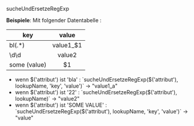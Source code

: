 sucheUndErsetzeRegExp

**Beispiele**:
Mit folgender Datentabelle :

| key          |   value   |
|--------------|:---------:|
| bl(.*)       | value1_$1 |
| \d\d         |  value2   |
| some (value) |    $1     |

- wenn $('attribut') ist 'bla' : `sucheUndErsetzeRegExp($('attribut'), lookupName, 'key', 'value')` &#8594; "value1_a"
- wenn $('attribut') ist '22' : `sucheUndErsetzeRegExp($('attribut'), lookupName)` &#8594; "value2"
- wenn $('attribut') ist 'SOME VALUE' : `sucheUndErsetzeRegExp($('attribut'), lookupName, 'key', 'value')` &#8594; "value"

